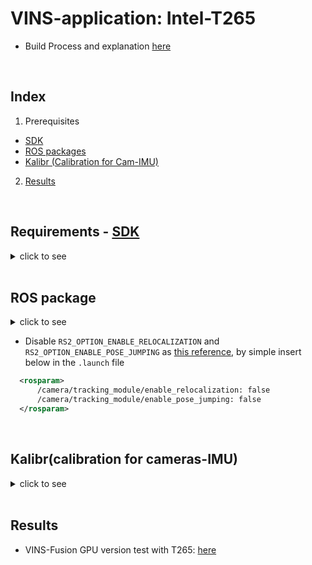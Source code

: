 # VINS-application: Intel-T265
+ Build Process and explanation [here](https://github.com/engcang/VINS-application)
<br>

## Index
1. Prerequisites
+ [SDK](#requirements---sdk)
+ [ROS packages](#ros-package)
+ [Kalibr (Calibration for Cam-IMU)](#kalibrcalibration-for-cameras-imu)
2. [Results](#results)

<br>

## Requirements - [SDK](https://github.com/IntelRealSense/librealsense)
<details><summary>click to see</summary>

### ● Necessary for basic use / ROS version - referred [here](https://github.com/zinuok/Xavier_NX) and [here](https://github.com/IntelRealSense/librealsense/blob/master/doc/installation.md)
#### ● Jetson boards: add *-DFORCE_RSUSB_BACKEND=ON -DBUILD_WITH_CUDA=true*
~~~shell
  $ sudo apt-get install git libssl-dev libusb-1.0-0-dev pkg-config libgtk-3-dev
  $ sudo apt-get install libglfw3-dev libgl1-mesa-dev libglu1-mesa-dev
  $ git clone https://github.com/IntelRealSense/librealsense.git
  $ cd librealsense && mkdir build && cd build
  $ cmake .. -DCMAKE_BUILD_TYPE=Release
  $ sudo make uninstall && make clean
  $ time make -j8 && sudo make install
~~~

### ● Trouble shooting
  + **DS5 group_devices is empty** -> add CMake option
  ~~~
    $ cmake .. -DCMAKE_BUILD_TYPE=Release -DFORCE_RSUSB_BACKEND=ON
  ~~~
  + **Failed to set power state error** or **UDEV-Rules are missing**
  ~~~
    $ sudo cp [librealsense path]/config/99-realsense-libusb.rules /etc/udev/rules.d/99-realsense-libusb.rules && sudo udevadm control --reload-rules && udevadm trigger
    $ reboot
  ~~~

</details>

<br>

## ROS package
<details><summary>click to see</summary>
  
+ Intel Realsense2 ROS [here](https://github.com/intel-ros/realsense)
~~~shell
$ cd ~/catkin_ws/src && wget https://github.com/intel-ros/realsense/archive/<$version>.zip
$ unzip realsense-<$version>.zip
$ cd ..
$ catkin build realsense2_camera -DCATKIN_ENABLE_TESTING=False -DCMAKE_BUILD_TYPE=Release -j8
$ source ./devel/setup.bash
~~~
+ Trouble shooting **"Could not find a package configuration file provided by "ddynamic_reconfigure"**
  + `$ sudo apt install ros-<distro>-ddynamic-reconfigure`

</details>

+ Disable `RS2_OPTION_ENABLE_RELOCALIZATION` and `RS2_OPTION_ENABLE_POSE_JUMPING` as [this reference](https://github.com/IntelRealSense/realsense-ros/issues/779#issuecomment-554738727), by simple insert below in the `.launch` file
~~~xml
  <rosparam>
      /camera/tracking_module/enable_relocalization: false
      /camera/tracking_module/enable_pose_jumping: false
  </rosparam>
~~~  
  
<br>

## Kalibr(calibration for cameras-IMU)

<details><summary>click to see</summary>

### Remember to use `omni-radtan` model in Kalibr and `MEI` model in VINS-Fusion <br> use `linear_interpolation` for `unite_imu_method` in realsense camera `launch` file
  
+ Used [Kalibr](https://github.com/ethz-asl/kalibr) as [here](https://support.stereolabs.com/hc/en-us/articles/360012749113-How-can-I-use-Kalibr-with-the-ZED-Mini-camera-in-ROS-) for ZED-mini camera
+ a lot referred [here](https://www.jianshu.com/p/194d6c9ef9a4), [here2](https://www.intelrealsense.com/how-to-getting-imu-data-from-d435i-and-t265/), and [here3](https://www.bosch-sensortec.com/products/motion-sensors/imus/bmi055/) for imu models, configuration, and VIO result
+ First, calibrate cameras
~~~shell
$ kalibr_calibrate_cameras --bag Kalibr_data.bag --topics /camera/fisheye1/image_raw /camera/fisheye2/image_raw --models omni-radtan omni-radtan --target april_grid.yaml
~~~
+ Then, calibrate IMU with cameras
~~~shell
$ kalibr_calibrate_imu_camera --bag Kalibr_data.bag --cam camchain-Kalibr_data.yaml --imu imu-params.yaml --target april_grid.yaml
~~~
+ for `imu-params.yaml`, I used
~~~python
#Accelerometers
accelerometer_noise_density: 1.85e-03   #Noise density (continuous-time)
accelerometer_random_walk:   2.548e-05   #Bias random walk

#Gyroscopes
gyroscope_noise_density:     1.094e-02   #Noise density (continuous-time)
gyroscope_random_walk:       5.897e-04   #Bias random walk

rostopic:                    /camera/imu      #the IMU ROS topic
update_rate:                 200.0      #Hz (for discretization of the values above)
~~~

</details>

<br>

## Results
+ VINS-Fusion GPU version test with T265: [here](https://youtu.be/8w86LeB6fns)
